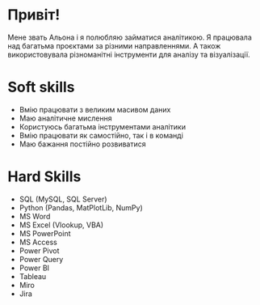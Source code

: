 # Привіт!
Мене звать Альона і я полюбляю займатися аналітикою. Я працювала над багатьма проєктами за різними направленнями. А також використовувала різноманітні інструменти для аналізу та візуалізації.

# Soft skills

* Вмію працювати з великим масивом даних
* Маю аналітичне мислення
* Користуюсь багатьма інструментами аналітики
* Вмію працювати як самостійно, так і в команді
* Маю бажання постійно розвиватися

# Hard Skills

* SQL (MySQL, SQL Server)
* Python (Pandas, MatPlotLib, NumPy)
* MS Word
* MS Excel (Vlookup, VBA)
* MS PowerPoint
* MS Access
* Power Pivot
* Power Query
* Power BI
* Tableau
* Miro
* Jira
